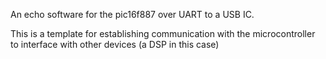 An echo software for the pic16f887 over UART to a USB IC.

This is a template for establishing communication with the microcontroller to interface with other devices (a DSP in this case)
